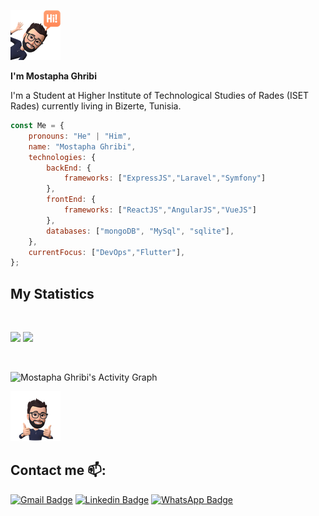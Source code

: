 ![alt text](https://github.com/Mostapha-Ghribi/Mostapha-Ghribi/blob/main/avatarhi.png?raw=true)

  <b> I'm Mostapha Ghribi</b>

I'm a Student at Higher Institute of Technological Studies of Rades (ISET Rades) currently living in Bizerte, Tunisia. 
<br>


```javascript
const Me = {
    pronouns: "He" | "Him",
    name: "Mostapha Ghribi",
    technologies: {
        backEnd: {
            frameworks: ["ExpressJS","Laravel","Symfony"]
        },
        frontEnd: {
            frameworks: ["ReactJS","AngularJS","VueJS"]
        },
        databases: ["mongoDB", "MySql", "sqlite"],
    },
    currentFocus: ["DevOps","Flutter"],
};
```

## My Statistics

<br/>
<p align="left">
  <img width="49.5%" src="https://github-readme-stats.vercel.app/api?username=mostapha-ghribi&show_icons=true&theme=gruvbox&hide_border=true" />
    <img width="49.5%" src="https://github-readme-streak-stats.herokuapp.com/?user=mostapha-ghribi&theme=gruvbox&hide_border=true" />

</p>
<br>

![Mostapha Ghribi's Activity Graph](https://activity-graph.herokuapp.com/graph?username=mostapha-ghribi&custom_title=Mostapha%20Ghribi%27s%20Contribution%20Graph&theme=gruvbox&bg_color=282828&hide_border=true&line=d1a01f&point=c58545)

![alt text](https://github.com/Mostapha-Ghribi/Mostapha-Ghribi/blob/main/avatar.png?raw=true)
## Contact me 📫:
[![Gmail Badge](https://img.shields.io/badge/-mostapha.ghribi20@gmail.com-red?style=flat-roundedrectangle&logo=Gmail&logoColor=white&link=mailto:mostapha.ghribi20@gmail.com)](mailto:mostapha.ghribi20@gmail.com)
[![Linkedin Badge](https://img.shields.io/badge/-mostapha_ghribi-blue?style=flat-square&logo=Linkedin&logoColor=white&link=https://https://www.linkedin.com/in/mostapha-ghribi-0ba193227/)](https://www.linkedin.com/in/mostapha-ghribi-0ba193227/)
[![WhatsApp Badge](https://img.shields.io/badge/WhatsApp-25D366?style=flat-square&logo=whatsapp&logoColor=white)](https://api.whatsapp.com/send/?phone=21652529741)


